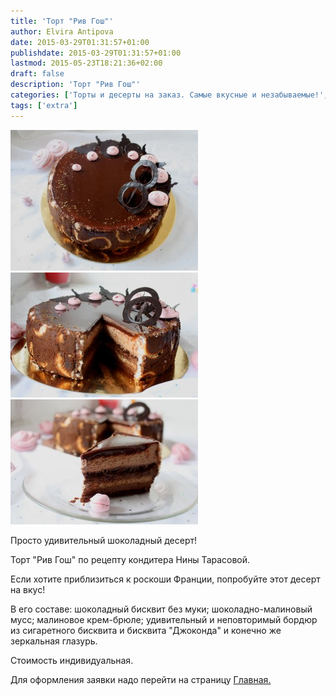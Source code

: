 ```yaml
---
title: 'Торт "Рив Гош"'
author: Elvira Antipova
date: 2015-03-29T01:31:57+01:00
publishdate: 2015-03-29T01:31:57+01:00
lastmod: 2015-05-23T18:21:36+02:00
draft: false
description: 'Торт "Рив Гош"'
categories: ['Торты и десерты на заказ. Самые вкусные и незабываемые!', 'Limited edition posts']
tags: ['extra']
---
```



[![IMG_3640](IMG_3640-300x225.jpg)](IMG_3640.jpg)[![IMG_3699](IMG_3699-300x200.jpg)](IMG_3699.jpg) [![IMG_3693](IMG_3693-300x200.jpg)](IMG_3693.jpg)
 
Просто удивительный шоколадный десерт!
 
Торт "Рив Гош" по рецепту кондитера Нины Тарасовой.
 
Если хотите приблизиться к роскоши Франции, попробуйте этот десерт на вкус!
 
В его составе: шоколадный бисквит без муки; шоколадно-малиновый мусс; малиновое крем-брюле; удивительный и неповторимый бордюр из сигаретного бисквита и бисквита "Джоконда" и конечно же зеркальная глазурь.
 
Стоимость индивидуальная.
 
Для оформления заявки надо перейти на страницу [Главная.](../-s)


